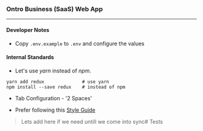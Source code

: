 ### Ontro Business (SaaS) Web App
---
#### Developer Notes

- Copy `.env.example` to `.env` and configure the values

#### Internal Standards

- Let's use *yarn* instead of *npm*. 
```
yarn add redux              # use yarn
npm install --save redux    # instead of npm
```

- Tab Configuration - '2 Spaces'

- Prefer following this [Style Guide](https://github.com/airbnb/javascript/tree/master/react) 


> Lets add here if we need untill we come into sync# Tests
